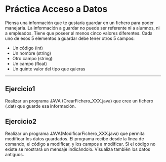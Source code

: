 # Práctica Acceso a Datos

Piensa una información que te gustaría guardar en un fichero para poder manejarla. La información a guardar no puede ser referente ni a alumnos, ni a empleados. Tiene que poseer al menos
cinco valores diferentes.
Cada uno de esos 5 elementos a guardar debe tener otros 5 campos:
- Un código (int)
- Un nombre (string)
- Otro campo (string)
- Un campo (float)
- Un quinto valor del tipo que quieras
---

## Ejercicio1

Realizar un programa JAVA (CrearFichero_XXX.java) que cree un fichero (.dat) que guarde
esa información.

## Ejercicio2

Realizar un programa JAVA(ModificarFichero_XXX.java) que permita modificar los datos
guardados. El programa recibe desde la línea de comando, el código a modificar, y los campos a modificar. Si el código no existe se mostrará un mensaje indicándolo. Visualiza también los datos antiguos. 


